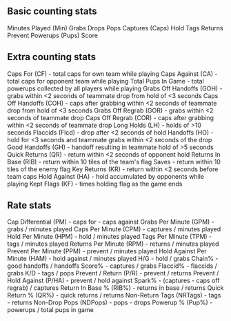 ## Basic counting stats

Minutes Played (Min)
Grabs
Drops
Pops
Captures (Caps)
Hold
Tags
Returns
Prevent
Powerups (Pups)
Score

## Extra counting stats

Caps For (CF) - total caps for own team while playing
Caps Against (CA) - total caps for opponent team while playing
Total Pups In Game - total powerups collected by all players while playing
Grabs Off Handoffs (GOH) - grabs within <2 seconds of teammate drop from hold of <3 seconds
Caps Off Handoffs (COH) - caps after grabbing within <2 seconds of teammate drop from hold of <3 seconds
Grabs Off Regrab (GOR) - grabs within <2 seconds of teammate drop
Caps Off Regrab (COR) - caps after grabbing within <2 seconds of teammate drop
Long Holds (LH) - holds of >10 seconds
Flaccids (Flcd) - drop after <2 seconds of hold
Handoffs (HO) - hold for <3 seconds and teammate grabs within <2 seconds of the drop
Good Handoffs (GH) - handoff resulting in teammate hold of >5 seconds
Quick Returns (QR) - return within <2 seconds of opponent hold
Returns In Base (RIB) - return within 10 tiles of the team's flag
Saves - return within 10 tiles of the enemy flag
Key Returns (KR) - return within <2 seconds before team caps
Hold Against (HA) - hold accumulated by opponents while playing
Kept Flags (KF) - times holding flag as the game ends

## Rate stats

Cap Differential (PM) - caps for - caps against
Grabs Per Minute (GPM) - grabs / minutes played
Caps Per Minute (CPM) - captures / minutes played
Hold Per Minute (HPM) - hold / minutes played
Tags Per Minute (TPM) - tags / minutes played
Returns Per Minute (RPM) - returns / minutes played
Prevent Per Minute (PPM) - prevent / minutes played
Hold Against Per Minute (HAM) - hold against / minutes played
H/G - hold / grabs
Chain% - good handoffs / handoffs
Score% - captures / grabs
Flaccid% - flaccids / grabs
K/D - tags / pops
Prevent / Return (P/R) - prevent / returns
Prevent / Hold Against (P/HA) - prevent / hold against
Spark% - (captures - caps off regrab) / captures
Return In Base % (RIB%) - returns in base / returns
Quick Return % (QR%) - quick returns / returns
Non-Return Tags (NRTags) - tags - returns
Non-Drop Pops (NDPops) - pops - drops
Powerup % (Pup%) - powerups / total pups in game